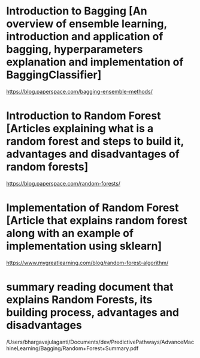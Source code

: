 # Introduction to Bagging [An overview of ensemble learning, introduction and application of bagging, hyperparameters explanation and implementation of BaggingClassifier]

https://blog.paperspace.com/bagging-ensemble-methods/


# Introduction to Random Forest [Articles explaining what is a random forest and steps to build it, advantages and disadvantages of random forests]

https://blog.paperspace.com/random-forests/

# Implementation of Random Forest [Article that explains random forest along with an example of implementation using sklearn]


https://www.mygreatlearning.com/blog/random-forest-algorithm/

#  summary reading document that explains Random Forests, its building process, advantages and disadvantages

/Users/bhargavajulaganti/Documents/dev/PredictivePathways/AdvanceMachineLearning/Bagging/Random+Forest+Summary.pdf